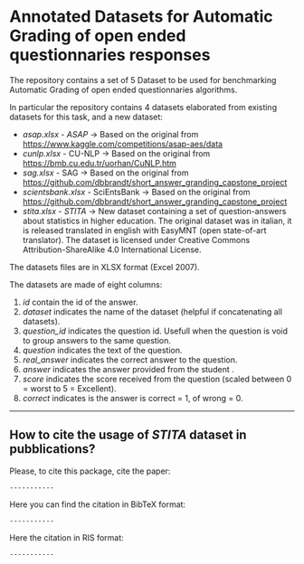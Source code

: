 # Annotated Datasets for Automatic Grading of open ended questionnaries responses
The repository contains a set of 5 Dataset to be used for benchmarking Automatic Grading of open ended questionnaries algorithms.

In particular the repository contains 4 datasets elaborated from existing datasets for this task, and a new dataset:

- _asap.xlsx_ - *ASAP* -> Based on the original from  https://www.kaggle.com/competitions/asap-aes/data
- _cunlp.xlsx_ - CU-NLP -> Based on the original from  https://bmb.cu.edu.tr/uorhan/CuNLP.htm
- _sag.xlsx_ - SAG -> Based on the original from  https://github.com/dbbrandt/short_answer_granding_capstone_project
- _scientsbank.xlsx_ - SciEntsBank -> Based on the original from https://github.com/dbbrandt/short_answer_granding_capstone_project
- _stita.xlsx_ - *STITA* -> New dataset containing a set of question-answers about statistics in higher education. The original dataset was in italian, it is released translated in english with EasyMNT (open state-of-art translator). The dataset is licensed under Creative Commons Attribution-ShareAlike 4.0 International License.


The datasets files are in XLSX format (Excel 2007).

The datasets are made of eight columns:

1. *id* contain the id of the answer.
2. *dataset* indicates the name of the dataset (helpful if concatenating all datasets).
3. *question_id* indicates the question id. Usefull when the question is void to group answers to the same question.
4. *question* indicates the text of the question.
5. *real_answer* indicates the correct answer to the question.
6. *answer* indicates the answer provided from the student .
7. *score* indicates the score received from the question (scaled between 0 = worst to 5 = Excellent).
8. *correct* indicates is the answer is correct = 1, of wrong = 0.

--------

## How to cite the usage of *STITA* dataset in pubblications?

Please, to cite this package, cite the paper:
```
-----------
```

Here you can find the citation in BibTeX format:
```
-----------
```

Here the citation in RIS format:
```
-----------
```